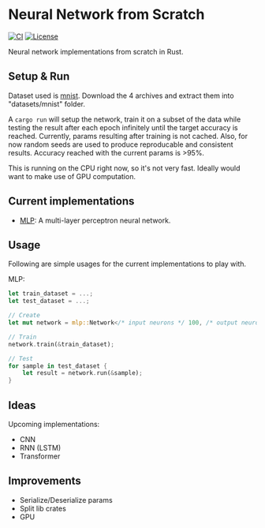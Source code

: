 # Neural Network from Scratch

[![CI](https://github.com/mrahhal/neural-network-from-scratch/actions/workflows/ci.yml/badge.svg)](https://github.com/mrahhal/neural-network-from-scratch/actions/workflows/ci.yml)
[![License](https://img.shields.io/badge/license-MIT-blue.svg)](https://opensource.org/licenses/MIT)

Neural network implementations from scratch in Rust.

## Setup & Run

Dataset used is [mnist](http://yann.lecun.com/exdb/mnist/). Download the 4 archives and extract them into "datasets/mnist" folder.

A `cargo run` will setup the network, train it on a subset of the data while testing the result after each epoch infinitely until the target accuracy is reached. Currently, params resulting after training is not cached. Also, for now random seeds are used to produce reproducable and consistent results. Accuracy reached with the current params is >95%.

This is running on the CPU right now, so it's not very fast. Ideally would want to make use of GPU computation.

## Current implementations

- [MLP](./src/neural_networks/mlp.rs): A multi-layer perceptron neural network.

## Usage

Following are simple usages for the current implementations to play with.

MLP:
```rust
let train_dataset = ...;
let test_dataset = ...;

// Create
let mut network = mlp::Network</* input neurons */ 100, /* output neurons */ 10>::new(/* hidden layers */ &[60, 40]);

// Train
network.train(&train_dataset);

// Test
for sample in test_dataset {
    let result = network.run(&sample);
}
```

## Ideas

Upcoming implementations:
- CNN
- RNN (LSTM)
- Transformer

## Improvements

- Serialize/Deserialize params
- Split lib crates
- GPU

